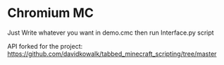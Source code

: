 # Chromium MC

Just Write whatever you want in demo.cmc
then run Interface.py script

API forked for the project:
 https://github.com/davidkowalk/tabbed_minecraft_scripting/tree/master